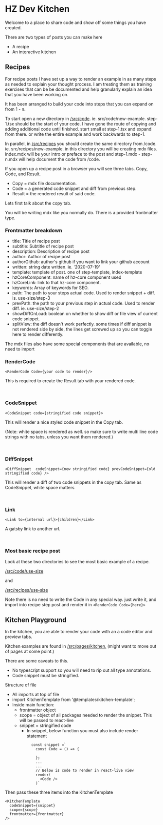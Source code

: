 # HZ Dev Kitchen

Welcome to a place to share code and show off some things you have created.

There are two types of posts you can make here

* A recipe
* An interactive kitchen

## Recipes

For recipe posts I have set up a way to render an example in as many steps as needed to explain your thought process. I am treating them as training exercises that can be be documented and help granularly explain an idea that you have been working on.

It has been arranged to build your code into steps that you can expand on from 1 - n. 

To start open a new directory in [/src/code](/src/code). ie. src/code/new-example. step-1.tsx should be the start of your code. I have gone the route of copying and adding additional code until finished. start small at step-1.tsx and expand from there. or write the entire example and work backwards to step-1.

In parallel, in [/src/recipes](/src/recipes) you should create the same directory from /code. ie. src/recipes/new-example. in this directory you will be creating mdx files. index.mdx will be your intro or preface to the post and step-1.mdx - step-n.mdx will help document the code from /code. 

If you open up a recipe post in a browser you will see three tabs. Copy, Code, and Result. 
* Copy = mdx file documentation. 
* Code = a generated code snippet and diff from previous step. 
* Result = the rendered result of said code.

Lets first talk about the copy tab. 

You will be writing mdx like you normally do. There is a provided frontmatter type. 

### Frontmatter breakdown

* title: Title of recipe post
* subtitle: Subtitle of recipe post
* description: Description of recipe post
* author: Author of recipe post
* authorGithub: author's github if you want to link your github account
* written: string date written. ie. '2020-07-19'
* template: template of post. one of step-template, index-template
* hzCoreComponent: name of hz-core component used
* hzCoreLink: link to that hz-core component.
* keywords: Array of keywords for SEO.
* path: The path to your steps actual code. Used to render snippet + diff. is. use-size/step-3
* prevPath: the path to your previous step in actual code. Used to render diff. ie.  use-size/step-2
* showDiffOnLoad: boolean on whether to show diff or file view of current code snippet.
* splitView: the diff doesn't work perfectly. some times if diff snippet is not rendered side by side, the lines get screwed up so you can toggle here to render differently.

The mdx files also have some special components that are available, no need to import

### RenderCode

`<RenderCode Code={your code to render}/>`

This is required to create the Result tab with your rendered code.

<br/>

### CodeSnippet

`<CodeSnippet code={stringified code snippet}>`

 This will render a nice styled code snippet in the Copy tab. 
 
 (Note: white space is rendered as well. so make sure to write multi line code strings with no tabs, unless you want them rendered.)

<br/>

### DiffSnippet

`<DiffSnippet 
  codeSnippet={new stringified code}
  prevCodeSnippet={old stringified code}
/>`

This will render a diff of two code snippets in the copy tab. Same as CodeSnippet, white space matters

<br/>

### Link


`<Link to={internal url}>{children}</Link> `

A gatsby link to another url.

<br/>


### Most basic recipe post

Look at these two directories to see the most basic example of a recipe.

[/src/code/use-size](/src/code/use-size)

and 

[/src/recipes/use-size](/src/recipes/use-size)

Note there is no need to write the Code in any special way. just write it, and import into recipe step post and render it in `<RenderCode Code={here}>` 

## Kitchen Playground

In the kitchen, you are able to render your code with an a code editor and preview tabs. 

Kitchen examples are found in [/src/pages/kitchen.](/src/pages/kitchen)
(might want to move out of pages at some point.)

There are some caveats to this.
* No typescript support so you will need to rip out all type annotations.
* Code snippet must be stringified.

Structure of file
* All imports at top of file
* import KitchenTemplate from '@templates/kitchen-template';
* Inside main function:
  * frontmatter object
  * scope = object of all packages needed to render the snippet. This will be passed to react-live
  * snippet = stringified code 
    * In snippet, below function you must also include render statement
``` 
            const snippet =`
              const Code = () => {

              };
              ...
              ...
              // Below is code to render in react-live view
              render(
                <Code />
              )`
```

Then pass these three items into the KitchenTemplate
```
<KitchenTemplate
  codeSnippet={snippet}
  scope={scope}
  frontmatter={frontmatter}
/>
```
